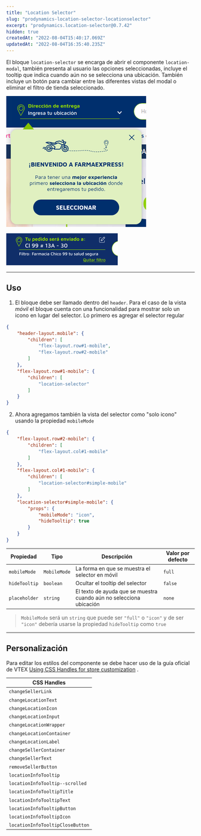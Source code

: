 ```yaml
---
title: "Location Selector"
slug: "prodynamics-location-selector-locationselector"
excerpt: "prodynamics.location-selector@0.7.42"
hidden: true
createdAt: "2022-08-04T15:40:17.069Z"
updatedAt: "2022-08-04T16:35:40.235Z"
---
```

El bloque `location-selector` se encarga de abrir el componente `location-modal`, también presenta al usuario las
opciones seleccionadas, incluye el tooltip que indica cuando aún no se selecciona una ubicación. También incluye un
botón para cambiar entre las diferentes vistas del modal o eliminar el filtro de tienda seleccionado.

![image](https://raw.githubusercontent.com/cristianbarreto-bs/images/main/coopi-location-selector.png)

![image](https://raw.githubusercontent.com/cristianbarreto-bs/images/main/coopi-location-selector-2.png)

---

## Uso

1. El bloque debe ser llamado dentro del `header`. Para el caso de la vista _móvil_ el bloque cuenta con una
   funcionalidad para mostrar solo un icono en lugar del selector. Lo primero es agregar el selector regular

```json
{
    "header-layout.mobile": {
        "children": [
            "flex-layout.row#1-mobile",
            "flex-layout.row#2-mobile"
        ]
    },
    "flex-layout.row#1-mobile": {
        "children": [
            "location-selector"
        ]
    }
}
```

2. Ahora agregamos también la vista del selector como "solo icono" usando la propiedad `mobileMode`

```json
{
    "flex-layout.row#2-mobile": {
        "children": [
            "flex-layout.col#1-mobile"
        ]
    },
    "flex-layout.col#1-mobile": {
        "children": [
            "location-selector#simple-mobile"
        ]
    },
    "location-selector#simple-mobile": {
        "props": {
            "mobileMode": "icon",
            "hideTooltip": true
        }
    }
}
```

| Propiedad | Tipo     | Descripción | Valor por defecto  |
| --------- | -------- | ----------- | -------------- |
| `mobileMode`   | `MobileMode` | La forma en que se muestra el selector en móvil  | `full` |
| `hideTooltip`   | `boolean` | Ocultar el tooltip del selector | `false` |
| `placeholder`   | `string` | El texto de ayuda que se muestra cuando aún no selecciona ubicación | `none` |

> `MobileMode` será un `string` que puede ser `"full"` o `"icon"` y de ser `"icon"` debería usarse la propiedad `hideTooltip`
> como `true`

---

## Personalización

Para editar los estilos del componente se debe hacer uso de la guía oficial de
VTEX [Using CSS Handles for store customization](https://vtex.io/docs/recipes/style/using-css-handles-for-store-customization)
.

| CSS Handles             |
| ----------------------- |
| `changeSellerLink` |
| `changeLocationText` |
| `changeLocationIcon` |
| `changeLocationInput` |
| `changeLocationWrapper` |
| `changeLocationContainer` |
| `changeLocationLabel` |
| `changeSellerContainer` |
| `changeSellerText` |
| `removeSellerButton` |
| `locationInfoTooltip` |
| `locationInfoTooltip--scrolled` |
| `locationInfoTooltipTitle` |
| `locationInfoTooltipText` |
| `locationInfoTooltipButton` |
| `locationInfoTooltipIcon` |
| `locationInfoTooltipCloseButton` |